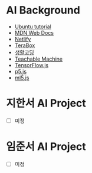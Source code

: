 # AI Background
- [Ubuntu tutorial](./ubuntu_tutorial.md)
- [MDN Web Docs](https://developer.mozilla.org/ko/)
- [Netlify](https://www.netlify.com/)
- [TeraBox](https://www.terabox.com/)
- [생활코딩](https://opentutorials.org/course/1)
- [Teachable Machine](https://teachablemachine.withgoogle.com/)
- [TensorFlow.js](https://www.tensorflow.org/js/)
- [p5.js](https://p5js.org/)
- [ml5.js](https://ml5js.org/)


# 지한서 AI Project
- [ ] 미정  

# 임준서 AI Project
- [ ] 미정  


